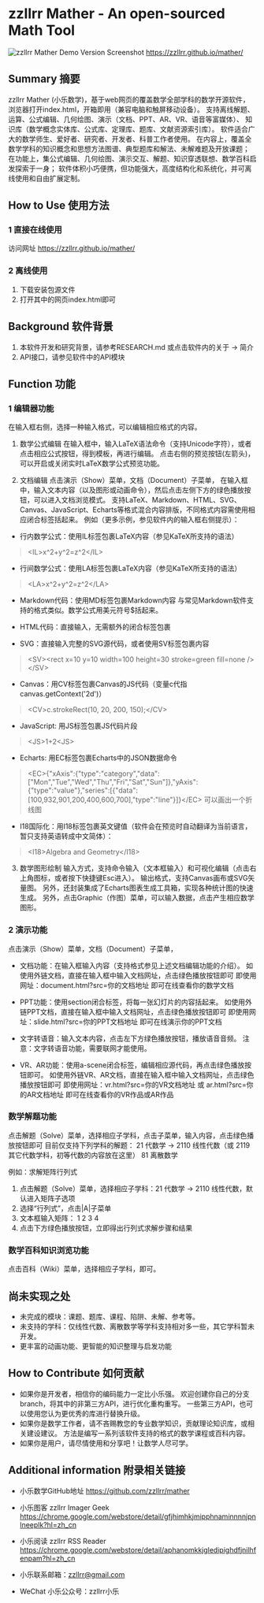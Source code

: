 # zzllrr Mather - An open-sourced Math Tool

![zzllrr Mather Demo Version Screenshot](https://github.com/zzllrr/mather/blob/master/img/zzllrr-mather-demo.jpg)
<https://zzllrr.github.io/mather/>

## Summary 摘要

zzllrr Mather (小乐数学)，基于web网页的覆盖数学全部学科的数学开源软件，
浏览器打开index.html，开箱即用（兼容电脑和触屏移动设备）。
支持离线解题、运算、公式编辑、几何绘图、演示（文档、PPT、AR、VR、语音等富媒体）、
知识库（数学概念实体库、公式库、定理库、题库、文献资源索引库）。
软件适合广大的数学师生、爱好者、研究者、开发者、科普工作者使用。
在内容上，覆盖全数学学科的知识概念和思想方法图谱、典型题库和解法、未解难题及开放课题；
在功能上，集公式编辑、几何绘图、演示交互、解题、知识穿透联想、数学百科启发探索于一身；
软件体积小巧便携，但功能强大，高度结构化和系统化，并可离线使用和自由扩展定制。

## How to Use 使用方法
### 1 直接在线使用
访问网址 https://zzllrr.github.io/mather/

### 2 离线使用
1. 下载安装包源文件
2. 打开其中的网页index.html即可

## Background 软件背景
1. 本软件开发和研究背景，请参考RESEARCH.md 或点击软件内的关于 -> 简介
2. API接口，请参见软件中的API模块

## Function 功能
### 1 编辑器功能
在输入框右侧，选择一种输入格式，可以编辑相应格式的内容。

1. 数学公式编辑
在输入框中，输入LaTeX语法命令（支持Unicode字符），或者点击相应公式按钮，得到模板，再进行编辑。
点击右侧的预览按钮(左箭头)，可以开启或关闭实时LaTeX数学公式预览功能。

2. 文档编辑
点击演示（Show）菜单，文档（Document）子菜单，
在输入框中，输入文本内容（以及图形或动画命令），然后点击左侧下方的绿色播放按钮，可以进入文档浏览模式。
支持LaTeX、Markdown、HTML、SVG、Canvas、JavaScript、Echarts等格式混合内容排版，不同格式内容需使用相应闭合标签括起来。
例如（更多示例，参见软件内的输入框右侧提示）：
- 行内数学公式：使用IL标签包裹LaTeX内容（参见KaTeX所支持的语法）
> &lt;IL&gt;x^2+y^2=z^2&lt;/IL&gt;

- 行间数学公式：使用LA标签包裹LaTeX内容（参见KaTeX所支持的语法）
> &lt;LA&gt;x^2+y^2=z^2&lt;/LA&gt;

- Markdown代码：使用MD标签包裹Markdown内容
与常见Markdown软件支持的格式类似。数学公式用美元符号$括起来。

- HTML代码：直接输入，无需额外的闭合标签包裹

- SVG：直接输入完整的SVG源代码，或者使用SV标签包裹内容
> &lt;SV&gt;&lt;rect x=10 y=10 width=100 height=30 stroke=green fill=none /&gt;&lt;/SV&gt; 

- Canvas：用CV标签包裹Canvas的JS代码（变量c代指canvas.getContext('2d')）
> &lt;CV&gt;c.strokeRect(10, 20, 200, 150);&lt;/CV&gt;

- JavaScript: 用JS标签包裹JS代码片段
> &lt;JS&gt;1+2&lt;JS&gt;

- Echarts: 用EC标签包裹Echarts中的JSON数据命令
> &lt;EC&gt;{"xAxis":{"type":"category","data":["Mon","Tue","Wed","Thu","Fri","Sat","Sun"]},"yAxis":{"type":"value"},"series":[{"data":[100,932,901,200,400,600,700],"type":"line"}]}&lt;/EC&gt;
可以画出一个折线图

- I18国际化：用I18标签包裹英文键值（软件会在预览时自动翻译为当前语言，暂只支持英语转成中文简体）：
> &lt;I18&gt;Algebra and Geometry&lt;/I18&gt;


3. 数学图形绘制
输入方式，支持命令输入（文本框输入）和可视化编辑（点击右上角图标，或者按下快捷键Esc进入）。
输出格式，支持Canvas画布或SVG矢量图。
另外，还封装集成了Echarts图表生成工具箱，实现各种统计图的快速生成。
另外，点击Graphic（作图）菜单，可以输入数据，点击产生相应数学图形。

### 2 演示功能
点击演示（Show）菜单，文档（Document）子菜单，

- 文档功能：在输入框输入内容（支持格式参见上述文档编辑功能的介绍）。
如使用外链文档，直接在输入框中输入文档网址，点击绿色播放按钮即可
即使用网址：document.html?src=你的文档地址
即可在线查看你的数学文档

- PPT功能：使用section闭合标签，将每一张幻灯片的内容括起来。
如使用外链PPT文档，直接在输入框中输入文档网址，点击绿色播放按钮即可
即使用网址：slide.html?src=你的PPT文档地址
即可在线演示你的PPT文档

- 文字转语音：输入文本内容，点击左下方绿色播放按钮，播放语音音频。
注意：文字转语音功能，需要联网才能使用。

- VR、AR功能：使用a-scene闭合标签，编辑相应源代码，再点击绿色播放按钮即可。
如使用外链VR、AR文档，直接在输入框中输入文档网址，点击绿色播放按钮即可
即使用网址：vr.html?src=你的VR文档地址 或 ar.html?src=你的AR文档地址 
即可在线查看你的VR作品或AR作品


### 数学解题功能

点击解题（Solve）菜单，选择相应子学科，点击子菜单，输入内容，点击绿色播放按钮即可
目前仅支持下列学科的解题：
21 代数学 -> 2110 线性代数（或 2119 其它代数学科，初等代数的内容放在这里）
81 离散数学

例如：求解矩阵行列式
1. 点击解题（Solve）菜单，选择相应子学科：21 代数学 -> 2110 线性代数，默认进入矩阵子选项
2. 选择“行列式”，点击|A|子菜单
3. 文本框输入矩阵： 1 2 3 4 
4. 点击下方绿色播放按钮，立即得出行列式求解步骤和结果

### 数学百科知识浏览功能
点击百科（Wiki）菜单，选择相应子学科，即可。

## 尚未实现之处
- 未完成的模块：课题、题库、课程、陷阱、未解、参考等。
- 未支持的学科：仅线性代数、离散数学等学科支持相对多一些，其它学科暂未开发。
- 更丰富的动画功能、更智能的知识整理与启发功能



## How to Contribute 如何贡献
- 如果你是开发者，相信你的编码能力一定比小乐强。
欢迎创建你自己的分支branch，将其中的非第三方API，进行优化重构重写。
一些第三方API，也可以使用您认为更优秀的库进行替换升级。
- 如果你是数学工作者，请不吝赐教您的专业数学知识，贡献理论知识库，或相关建设建议。
方法是编写一系列该软件支持的格式的数学课程或百科内容。
- 如果你是用户，请尽情使用和分享吧！让数学人尽可学。

## Additional information	附录相关链接

* 小乐数学GitHub地址
https://github.com/zzllrr/mather

* 小乐图客 zzllrr Imager Geek
https://chrome.google.com/webstore/detail/gfjhimhkjmipphnaminnnnjpnlneeplk?hl=zh_cn

* 小乐阅读 zzllrr RSS Reader
https://chrome.google.com/webstore/detail/aphanomkkjgledipighdfjnilhfenpam?hl=zh_cn

* 小乐联系邮箱：zzllrr@gmail.com

* WeChat 小乐公众号：zzllrr小乐
